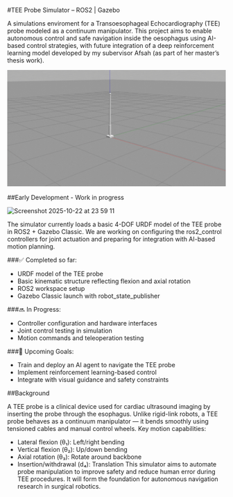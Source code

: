 #TEE Probe Simulator – ROS2 | Gazebo

A simulations enviroment for a Transoesophageal Echocardiography (TEE) probe modeled as a continuum manipulator. This project aims to enable autonomous control and safe navigation inside the oesophagus using AI-based control strategies, with future integration of a deep reinforcement learning model developed by my subervisor Afsah (as part of her master’s thesis work).

![](https://github.com/nikithanee/TEE-probe-simulator/blob/main/Untitled%20design.gif)

##Early Development - Work in progress

<img width="1423" height="811" alt="Screenshot 2025-10-22 at 23 59 11" src="https://github.com/user-attachments/assets/d6a9c987-cfcc-4bf7-89cd-d9774566d5ba" />

The simulator currently loads a basic 4-DOF URDF model of the TEE probe in ROS2 + Gazebo Classic. We are working on configuring the ros2_control controllers for joint actuation and preparing for integration with AI-based motion planning.

###✅ Completed so far:
- URDF model of the TEE probe
- Basic kinematic structure reflecting flexion and axial rotation
- ROS2 workspace setup
- Gazebo Classic launch with robot_state_publisher
  
###🔜 In Progress:
- Controller configuration and hardware interfaces
- Joint control testing in simulation
- Motion commands and teleoperation testing
  
###🎯 Upcoming Goals:
- Train and deploy an AI agent to navigate the TEE probe
- Implement reinforcement learning-based control
- Integrate with visual guidance and safety constraints

##Background

A TEE probe is a clinical device used for cardiac ultrasound imaging by inserting the probe through the esophagus. Unlike rigid-link robots, a TEE probe behaves as a continuum manipulator — it bends smoothly using tensioned cables and manual control wheels.
Key motion capabilities:
- Lateral flexion (θ₁): Left/right bending
- Vertical flexion (θ₂): Up/down bending
- Axial rotation (θ₃): Rotate around backbone
- Insertion/withdrawal (d₄): Translation
This simulator aims to automate probe manipulation to improve safety and reduce human error during TEE procedures. It will form the foundation for autonomous navigation research in surgical robotics.
